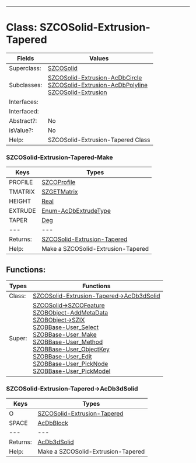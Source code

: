 ---------

# Class:	SZCOSolid-Extrusion-Tapered

| Fields | Values |
| --------- | --------- |
| Superclass: | [SZCOSolid](SZCOSolid.html) |
| Subclasses: | [SZCOSolid-Extrusion-AcDbCircle](SZCOSolid-Extrusion-AcDbCircle.html) <br> [SZCOSolid-Extrusion-AcDbPolyline](SZCOSolid-Extrusion-AcDbPolyline.html) <br> [SZCOSolid-Extrusion](SZCOSolid-Extrusion.html) |
| Interfaces: |  |
| Interfaced: |  |
| Abstract?: | No |
| isValue?: | No |
| Help: | SZCOSolid-Extrusion-Tapered Class |

### SZCOSolid-Extrusion-Tapered-Make

| Keys | Types |
| --------- | --------- |
| PROFILE | [SZCOProfile](SZCOProfile.html) |
| TMATRIX | [SZGETMatrix](SZGETMatrix.html) |
| HEIGHT | [Real](Real.html) |
| EXTRUDE | [Enum-AcDbExtrudeType](Enum-AcDbExtrudeType.html) |
| TAPER | [Deg](Deg.html) |
| **---** | **---** |
| Returns: | [SZCOSolid-Extrusion-Tapered](SZCOSolid-Extrusion-Tapered.html) |
| Help: | Make a SZCOSolid-Extrusion-Tapered |


## Functions:

| Types | Functions |
| --------- | --------- |
| Class: | [SZCOSolid-Extrusion-Tapered->AcDb3dSolid](#SZCOSolid-Extrusion-Tapered->AcDb3dSolid) |
| Super: | [SZCOSolid->SZCOFeature](SZCOSolid.html) <br> [SZOBObject-AddMetaData](SZOBObject.html) <br> [SZOBObject->SZIX](SZOBObject.html) <br> [SZOBBase-User_Select](SZOBBase.html) <br> [SZOBBase-User_Make](SZOBBase.html) <br> [SZOBBase-User_Method](SZOBBase.html) <br> [SZOBBase-User_ObjectKey](SZOBBase.html) <br> [SZOBBase-User_Edit](SZOBBase.html) <br> [SZOBBase-User_PickNode](SZOBBase.html) <br> [SZOBBase-User_PickModel](SZOBBase.html) |


### SZCOSolid-Extrusion-Tapered->AcDb3dSolid

| Keys | Types |
| --------- | --------- |
| O | [SZCOSolid-Extrusion-Tapered](SZCOSolid-Extrusion-Tapered.html) |
| SPACE | [AcDbBlock](AcDbBlock.html) |
| **---** | **---** |
| Returns: | [AcDb3dSolid](AcDb3dSolid.html) |
| Help: | Make a SZCOSolid-Extrusion-Tapered |

